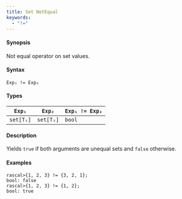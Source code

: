```yaml
---
title: Set NotEqual
keywords:
  - "!="
---
```


#### Synopsis

Not equal operator on set values.

#### Syntax

`Exp₁ != Exp₂`

#### Types


| `Exp₁`    |  `Exp₂`    | `Exp₁ != Exp₂`  |
| --- | --- | --- |
| `set[T₁]` |  `set[T₂]` | `bool`                |


#### Description

Yields `true` if both arguments are unequal sets and `false` otherwise.

#### Examples


```rascal-shell 
rascal>{1, 2, 3} != {3, 2, 1};
bool: false
rascal>{1, 2, 3} != {1, 2};
bool: true
```



